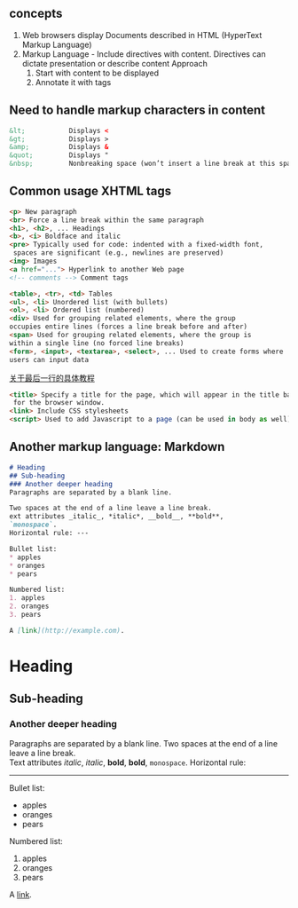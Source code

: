 ## concepts
1. Web browsers display Documents described in HTML  (HyperText Markup Language)
2. Markup Language - Include directives with content. Directives can dictate presentation or describe content
	Approach 
	1. Start with content to be displayed 
	2. Annotate it with tags

## Need to handle markup characters in content
```html
&lt;           Displays <
&gt;           Displays >
&amp;          Displays &
&quot;         Displays "
&nbsp;         Nonbreaking space (won’t insert a line break at this space)
```


## Common usage XHTML tags
```html
<p> New paragraph
<br> Force a line break within the same paragraph
<h1>, <h2>, ... Headings
<b>, <i> Boldface and italic
<pre> Typically used for code: indented with a fixed-width font,
 spaces are significant (e.g., newlines are preserved)
<img> Images
<a href="..."> Hyperlink to another Web page
<!-- comments --> Comment tags

<table>, <tr>, <td> Tables
<ul>, <li> Unordered list (with bullets)
<ol>, <li> Ordered list (numbered)
<div> Used for grouping related elements, where the group
occupies entire lines (forces a line break before and after)
<span> Used for grouping related elements, where the group is
within a single line (no forced line breaks)
<form>, <input>, <textarea>, <select>, ... Used to create forms where
users can input data 
```
<a href = "https://web.qianguyihao.com/01-HTML/07-HTML%E6%A0%87%E7%AD%BE%E5%9B%BE%E6%96%87%E8%AF%A6%E8%A7%A3%EF%BC%88%E4%BA%8C%EF%BC%89.html#%E8%A1%A8%E5%8D%95%E6%A0%87%E7%AD%BE">关于最后一行的具体教程</a>
```html
<title> Specify a title for the page, which will appear in the title bar
 for the browser window.
<link> Include CSS stylesheets
<script> Used to add Javascript to a page (can be used in body as well)
```


## Another markup language: Markdown
```markdown
# Heading 
## Sub-heading 
### Another deeper heading 
Paragraphs are separated by a blank line. 

Two spaces at the end of a line leave a line break. 
ext attributes _italic_, *italic*, __bold__, **bold**, 
`monospace`. 
Horizontal rule: ---

Bullet list: 
* apples 
* oranges 
* pears 

Numbered list: 
1. apples 
2. oranges 
3. pears 

A [link](http://example.com).
```
# Heading 
## Sub-heading 
### Another deeper heading 
Paragraphs are separated by a blank line. 
Two spaces at the end of a line leave a line break.  
Text attributes _italic_, *italic*, __bold__, **bold**, `monospace`. 
Horizontal rule: 

---
Bullet list: 
* apples 
* oranges 
* pears 

Numbered list: 
1. apples 
2. oranges 
3. pears 

A [link](http://example.com).
